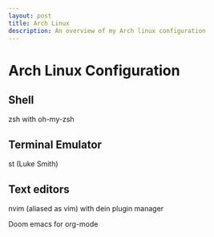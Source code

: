 ```yaml
---
layout: post
title: Arch Linux
description: An overview of my Arch linux configuration
---
```


# Arch Linux Configuration

## Shell
zsh with oh-my-zsh

## Terminal Emulator
st (Luke Smith)

## Text editors
nvim (aliased as vim) with dein plugin manager

Doom emacs for org-mode
